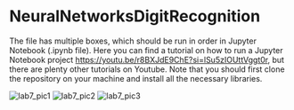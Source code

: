 # NeuralNetworksDigitRecognition
The file has multiple boxes, which should be run in order in Jupyter Notebook (.ipynb file). Here you can find a tutorial on how to run a Jupyter Notebook project https://youtu.be/r8BXJdE9ChE?si=lSu5zIOUttVggt0r, but there are plenty other tutorials on Youtube. Note that you should first clone the repository on your machine and install all the necessary libraries. 

![lab7_pic1](https://github.com/user-attachments/assets/9158b133-39c5-4657-b4ed-f755186f11ff)
![lab7_pic2](https://github.com/user-attachments/assets/00e89cdd-3579-49e9-adb1-42f692f62f9c)
![lab7_pic3](https://github.com/user-attachments/assets/bdecf0ed-1733-437f-a1fd-8017ab91f557)

